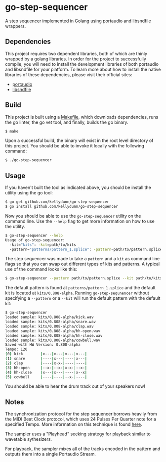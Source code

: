 # go-step-sequencer

A step sequencer implemented in Golang using portaudio and libsndfile wrappers.

## Dependencies

This project requires two dependent libraries, both of which are thinly wrapped by a golang libraries.  In order for the project to successfully compile, you will need to install the development libraries of both portaudio and libsndfile for your platform.  To learn more about how to install the native libraries of these dependencies, please visit their official sites:

  - [portaudio](http://www.portaudio.com/)
  - [libsndfile](http://mega-nerd.com/libsndfile/)

## Build

This project is built using a [Makefile](./Makefile), which downloads dependencies, runs the go linter, the go vet tool, and finally, builds the go binary.

```bash
$ make
```

Upon a successful build, the binary will exist in the root level directory of this project.  You should be able to invoke it locally with the following command:

```bash
$ ./go-step-sequencer
```

## Usage

If you haven't built the tool as indicated above, you should be install the utility using the go tool:

```bash
$ go get github.com/kellydunn/go-step-sequencer
$ go install github.com/kellydunn/go-step-sequencer
```

Now you should be able to use the `go-step-sequencer` utility on the command line.  Use the `--help` flag to get more information on how to use the utility.

```bash
$ go-step-sequencer --help
Usage of go-step-sequencer:
  -kit="kits": -kit=path/to/kits
  -pattern="patterns/pattern_1.splice": -pattern=path/to/pattern.splice
```

The step sequencer was made to take a `pattern` and a `kit` as command line flags so that you can swap out different types of kits and patterns.  A typical use of the command looks like this:

```bash
$ go-step-sequencer --pattern path/to/pattern.splice --kit path/to/kits
```

The default pattern is found at `patterns/pattern_1.splice` and the default kit is located at `kits/0.808-alpha`.  Running `go-step-sequnencer` without specifying a `--pattern` or a `--kit` will run the default pattern with the default kit:   

```bash
$ go-step-sequencer
loaded sample: kits/0.808-alpha/kick.wav
loaded sample: kits/0.808-alpha/snare.wav
loaded sample: kits/0.808-alpha/clap.wav
loaded sample: kits/0.808-alpha/hh-open.wav
loaded sample: kits/0.808-alpha/hh-close.wav
loaded sample: kits/0.808-alpha/cowbell.wav
Saved with HW Version: 0.808-alpha
Tempo: 120
(0) kick        |x---|x---|x---|x---|
(1) snare       |----|x---|----|x---|
(2) clap        |----|x-x-|----|----|
(3) hh-open     |--x-|--x-|x-x-|--x-|
(4) hh-close    |x---|x---|----|x--x|
(5) cowbell     |----|----|--x-|----|
```

You should be able to hear the drum track out of your speakers now!

## Notes

The synchronization protocol for the step sequencer borrows heavily from the MIDI Beat Clock protocol, which uses 24 Pulses Per Quarter note for a specified Tempo.  More information on this technique is found [here](http://www.blitter.com/~russtopia/MIDI/~jglatt/tech/midispec/seq.htm).

The sampler uses a "Playhead" seeking strategy for playback similar to wavetable sythesizers.

For playback, the sampler mixes all of the tracks encoded in the pattern and outputs them into a single Portaudio Stream.  